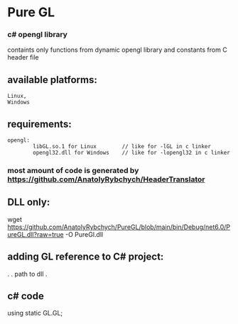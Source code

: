 # Pure GL
### c# opengl library
containts only functions from dynamic opengl library and constants from C header file
## available platforms: 
    Linux, 
    Windows
## requirements: 
    opengl: 
            libGL.so.1 for Linux        // like for -lGL in c linker
            opengl32.dll for Windows    // like for -lopengl32 in c linker 
### most amount of code is generated by https://github.com/AnatolyRybchych/HeaderTranslator

## DLL only:
wget https://github.com/AnatolyRybchych/PureGL/blob/main/bin/Debug/net6.0/PureGL.dll?raw=true -O PureGl.dll

## adding GL reference to C# project: 
. <Reference Include="PureGL">
.     <HintPath>path to dll</HintPath>
. </Reference>

## c# code
using static GL.GL;
